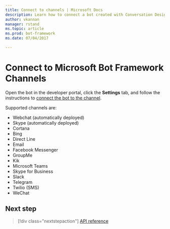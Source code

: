 ```yaml
---
title: Connect to channels | Microsoft Docs
description: Learn how to connect a bot created with Conversation Designer to Microsoft Bot Framework Channels.
author: vkannan
manager: rstand
ms.topic: article
ms.prod: bot-framework
ms.date: 07/04/2017

---
```


# Connect to Microsoft Bot Framework Channels

Open the bot in the developer portal, click the **Settings** tab, and follow the instructions to [connect the bot to the channel](../portal-configure-channels.md).

Supported channels are:
- Webchat (automatically deployed)
- Skype (automatically deployed)
- Cortana
- Bing
- Direct Line
- Email
- Facebook Messenger
- GroupMe
- Kik
- Microsoft Teams
- Skype for Business
- Slack
- Telegram
- Twilio (SMS)
- WeChat

## Next step
> [!div class="nextstepaction"]
> [API reference](conversation-designer-context-object.md)
